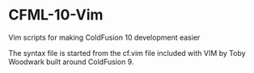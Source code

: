 CFML-10-Vim
===========

Vim scripts for making ColdFusion 10 development easier

The syntax file is started from the cf.vim file included with VIM by Toby Woodwark
built around ColdFusion 9.
